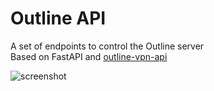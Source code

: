 # Outline API

A set of endpoints to control the Outline server\
Based on FastAPI and [outline-vpn-api](https://github.com/jadolg/outline-vpn-api)

![screenshot](/docs/screenshot.png.png)